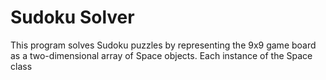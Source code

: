 # Sudoku Solver

This program solves Sudoku puzzles by representing the 9x9 game board as a two-dimensional array of Space objects.
Each instance of the Space class